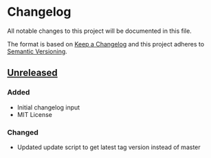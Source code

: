 # Changelog
All notable changes to this project will be documented in this file.

The format is based on [Keep a Changelog](http://keepachangelog.com/en/1.0.0/)
and this project adheres to [Semantic Versioning](http://semver.org/spec/v2.0.0.html).

## [Unreleased]
### Added
- Initial changelog input
- MIT License
### Changed
- Updated update script to get latest tag version instead of master


[Unreleased]: https://github.com//brandography/wp-dev/compare/0.2.1...HEAD